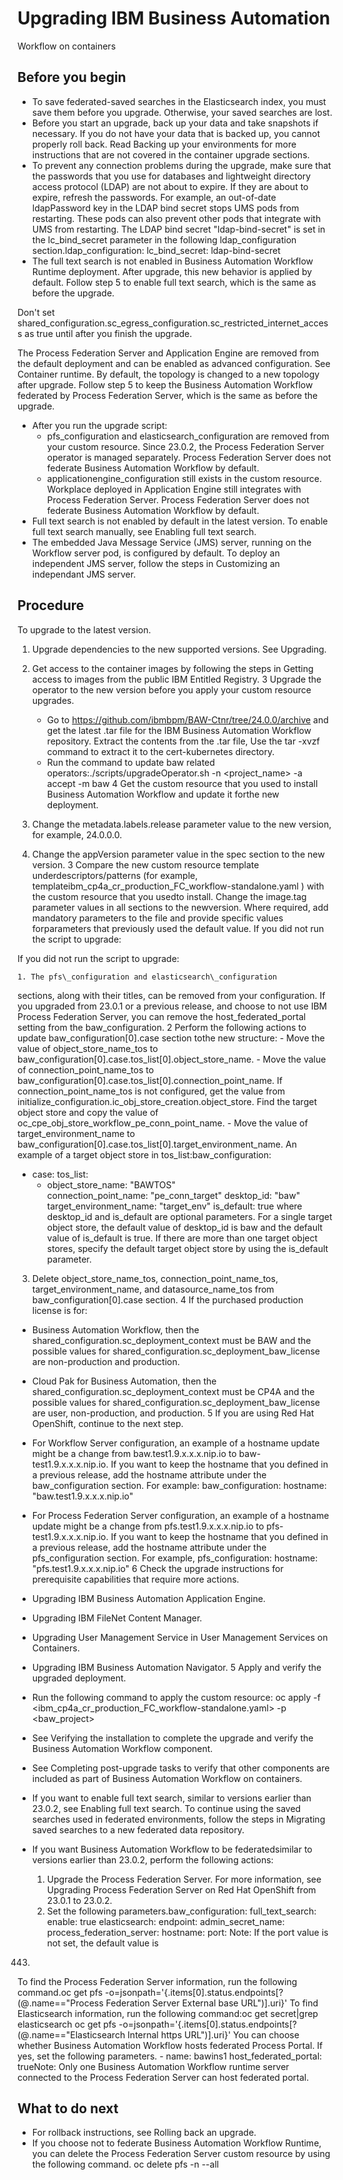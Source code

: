 # Upgrading IBM Business Automation
Workflow
on containers

## Before you begin

- To save federated-saved searches in the Elasticsearch index, you must save them before you
upgrade. Otherwise, your saved searches are lost.
- Before you start an upgrade, back up your data and take snapshots if necessary. If you do not
have your data that is backed up, you cannot properly roll back. Read Backing up your environments for more instructions that are
not covered in the container upgrade sections.
- To prevent any connection problems during the upgrade, make sure that the passwords that you use
for databases and lightweight directory access protocol (LDAP) are not about to expire. If they are
about to expire, refresh the passwords. For example, an out-of-date ldapPassword
key in the LDAP bind secret stops UMS pods from restarting. These pods can also prevent other pods
that integrate with UMS from restarting. The LDAP bind secret "ldap-bind-secret" is
set in the lc\_bind\_secret parameter in the following
ldap\_configuration
section.ldap\_configuration:
   lc\_bind\_secret: ldap-bind-secret
- The full text search is not enabled in Business Automation Workflow Runtime deployment.
After upgrade, this new behavior is applied by default. Follow step 5 to enable full text search, which is the same as
before the upgrade.

Don't set shared\_configuration.sc\_egress\_configuration.sc\_restricted\_internet\_access as
true until after you finish the upgrade.

The Process Federation Server
and Application Engine are removed from
the default deployment and can be enabled as advanced configuration. See Container runtime. By default, the topology is changed to a new topology after upgrade.
Follow step 5 to keep the Business Automation Workflow federated by
Process Federation Server, which
is the same as before the upgrade.

- After you run the upgrade script:
    - pfs\_configuration and elasticsearch\_configuration are removed
from your custom resource. Since 23.0.2, the Process Federation Server operator is
managed separately. Process Federation Server does not
federate Business Automation Workflow by
default.
    - applicationengine\_configuration still exists in the custom resource. Workplace deployed in Application Engine still integrates with Process Federation Server. Process Federation Server does not
federate Business Automation Workflow by
default.
- Full text search is not enabled by default in the latest version. To enable full text search
manually, see Enabling full text search.
- The embedded Java Message Service (JMS) server, running on the Workflow server pod, is
configured by default. To deploy an independent JMS server, follow the steps in Customizing an independant JMS server.

## Procedure

To upgrade to the latest version.

1. Upgrade dependencies to the new supported versions. See Upgrading.
2. Get access to the container images by following the steps in Getting access to images from the public IBM Entitled
Registry.
3 Upgrade the operator to the new version before you apply your custom resource upgrades.
    - Go to https://github.com/ibmbpm/BAW-Ctnr/tree/24.0.0/archive and get the latest
.tar file for the IBM Business Automation
Workflow repository. Extract the
contents from the .tar file, Use the tar -xvzf command to
extract it to the cert-kubernetes directory.
    - Run the command to update baw related
operators:./scripts/upgradeOperator.sh -n <project\_name> -a accept -m baw
4 Get the custom resource that you used to install Business Automation Workflow and update it forthe new deployment.

1. Change the metadata.labels.release parameter value to the new version, for
example, 24.0.0.0.
2. Change the appVersion parameter value in the spec
section to the new version.
3 Compare the new custom resource template underdescriptors/patterns (for example, templateibm\_cp4a\_cr\_production\_FC\_workflow-standalone.yaml ) with the custom resource that you usedto install. Change the image.tag parameter values in all sections to the newversion. Where required, add mandatory parameters to the file and provide specific values forparameters that previously used the default value. If you did not run the script to upgrade:

If you did not run the script to upgrade:

    1. The pfs\_configuration and elasticsearch\_configuration
sections, along with their titles, can be removed from your configuration. If you upgraded from
23.0.1 or a previous release, and choose to not use IBM Process Federation
Server, you can remove
the host\_federated\_portal setting from the baw\_configuration.
    2 Perform the following actions to update baw\_configuration[0].case section tothe new structure:
        - Move the value of object\_store\_name\_tos to
baw\_configuration[0].case.tos\_list[0].object\_store\_name.
        - Move the value of connection\_point\_name\_tos to
baw\_configuration[0].case.tos\_list[0].connection\_point\_name. If
connection\_point\_name\_tos is not configured, get the value from
initialize\_configuration.ic\_obj\_store\_creation.object\_store. Find the target object
store and copy the value of oc\_cpe\_obj\_store\_workflow\_pe\_conn\_point\_name.
        - Move the value of target\_environment\_name to
baw\_configuration[0].case.tos\_list[0].target\_environment\_name. An example of a
target object store in
tos\_list:baw\_configuration:
  - case:
      tos\_list:
      - object\_store\_name: "BAWTOS"        
        connection\_point\_name: "pe\_conn\_target"
        desktop\_id: "baw"
        target\_environment\_name: "target\_env"
        is\_default: true where desktop\_id and
is\_default are optional parameters. For a single target object store, the default
value of desktop\_id is baw and the default value of
is\_default is true. If there are more than one target object
stores, specify the default target object store by using the is\_default
parameter.
3. Delete object\_store\_name\_tos, connection\_point\_name\_tos,
target\_environment\_name, and datasource\_name\_tos from
baw\_configuration[0].case section.
4 If the purchased production license is for:

- Business Automation Workflow, then
the shared\_configuration.sc\_deployment\_context must be
BAW and the possible values for
shared\_configuration.sc\_deployment\_baw\_license are
non-production and production.
- Cloud Pak for Business Automation, then the
shared\_configuration.sc\_deployment\_context must be CP4A
and the possible values for shared\_configuration.sc\_deployment\_baw\_license are
user, non-production, and production.
5 If you are using Red Hat OpenShift, continue to the next step.

- For Workflow Server
configuration, an example of a hostname update might be a change from
baw.test1.9.x.x.x.nip.io to baw-test1.9.x.x.x.nip.io. If you want
to keep the hostname that you defined in a previous release, add the hostname
attribute under the baw\_configuration section. For example:
baw\_configuration:
     hostname: "baw.test1.9.x.x.x.nip.io"
- For Process Federation Server configuration, an example of a hostname update might be a change from
pfs.test1.9.x.x.x.nip.io to pfs-test1.9.x.x.x.nip.io. If you want
to keep the hostname that you defined in a previous release, add the hostname
attribute under the pfs\_configuration section. For example,
pfs\_configuration:        hostname: "pfs.test1.9.x.x.x.nip.io"
6 Check the upgrade instructions for prerequisite capabilities that require more actions.

- Upgrading IBM Business Automation Application Engine.
- Upgrading IBM FileNet Content Manager.
- Upgrading User Management Service in
User Management Services on Containers.
- Upgrading IBM Business Automation Navigator.
5 Apply and verify the upgraded deployment.

- Run the following command to apply the custom resource:
oc apply -f <ibm\_cp4a\_cr\_production\_FC\_workflow-standalone.yaml> -p <baw\_project>
- See Verifying the installation to complete the upgrade and verify the  Business Automation Workflow component.
- See Completing post-upgrade tasks to verify that other components
are included as part of Business Automation Workflow on containers.
- If you want to enable full text search, similar to versions earlier than 23.0.2, see Enabling full text search. To continue using the saved searches used in federated
environments, follow the steps in Migrating saved searches to a new federated data
repository.
- If you want Business Automation Workflow to be federatedsimilar to versions earlier than 23.0.2, perform the following actions:
    1. Upgrade the Process Federation Server. For more
information, see Upgrading Process Federation Server on Red Hat OpenShift from 23.0.1 to 23.0.2.
    2. Set the following parameters.baw\_configuration:
  full\_text\_search:
    enable: true
  elasticsearch:
    endpoint:
    admin\_secret\_name:
  process\_federation\_server:
    hostname:
    port:
Note: If the port value is not set, the default value is
443.
To find the Process Federation Server information,
run the following
command.oc get pfs -o=jsonpath='{.items[0].status.endpoints[?(@.name=="Process Federation Server External base URL")].uri}'
To find Elasticsearch information, run the following command:oc get secret|grep elasticsearch
oc get pfs -o=jsonpath='{.items[0].status.endpoints[?(@.name=="Elasticsearch Internal https URL")].uri}'
You can choose whether Business Automation Workflow hosts federated
Process Portal. If yes, set
the following parameters. - name: bawins1
  host\_federated\_portal: trueNote: Only one Business Automation Workflow runtime server
connected to the Process Federation Server can host
federated portal.

## What to do next

- For rollback instructions, see Rolling back an upgrade.
- If you choose not to federate Business Automation Workflow Runtime, you can
delete the Process Federation Server custom resource
by using the following command.
oc delete pfs -n <YourNamespace> --all